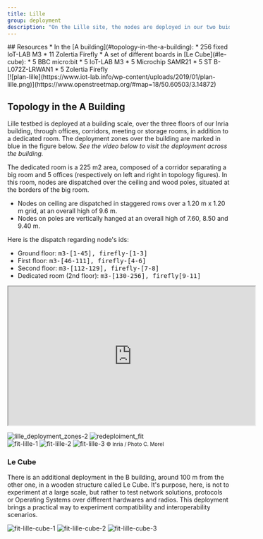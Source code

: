 ```yaml
---
title: Lille
group: deployment
description: "On the Lille site, the nodes are deployed in our two buidlings at Inria Lille – Nord Europe. The most part is spread across the <a href='#topology-in-the-a-building'>A building</a>, usefull for large network and multi-hop experimentations. An additionnal part is deployed in a structure called <a href='#le-cube'>Le Cube</a>, in the B building, with a variety of boards."
---
```


<div class="row">
<div class="col-lg-6" markdown="1">
## Resources
* In the [A building](#topology-in-the-a-building):
    * 256 fixed IoT-LAB M3
    * 11 Zolertia Firefly
* A set of different boards in [Le Cube](#le-cube):
    * 5 BBC micro:bit
    * 5 IoT-LAB M3
    * 5 Microchip SAMR21
    * 5 ST B-L072Z-LRWAN1
    * 5 Zolertia Firefly
</div>
<div class="col-lg-6" markdown="1">
[![plan-lille](https://www.iot-lab.info/wp-content/uploads/2019/01/plan-lille.png)](https://www.openstreetmap.org/#map=18/50.60503/3.14872)
</div>
</div>

## Topology in the A Building

Lille testbed is deployed at a building scale, over the three floors of our Inria building, through offices, corridors, meeting or storage rooms, in addition to a dedicated room. The deployment zones over the building are marked in blue in the figure below. _See the video below to visit the deployment across the building._

The dedicated room is a 225 m2 area, composed of a corridor separating a big room and 5 offices (respectively on left and right in topology figures). In this room, nodes are dispatched over the ceiling and wood poles, situated at the borders of the big room.

* Nodes on ceiling are dispatched in staggered rows over a 1.20 m x 1.20 m grid, at an overall high of 9.6 m.
* Nodes on poles are vertically hanged at an overall high of 7.60, 8.50 and 9.40 m.

Here is the dispatch regarding node's ids:

* Ground floor: <tt>m3-[1-45], firefly-[1-3]</tt>
* First floor: <tt>m3-[46-111], firefly-[4-6]</tt>
* Second floor: <tt>m3-[112-129], firefly-[7-8]</tt>
* Dedicated room (2nd floor): <tt>m3-[130-256], firefly[9-11]</tt>


<div class="embed-responsive embed-responsive-16by9">
  <iframe class="embed-responsive-item" width="560" height="315" src="https://www.youtube.com/embed/kh6pTG5wgec" allowfullscreen></iframe>
</div>

![lille_deployment_zones-2](https://www.iot-lab.info/wp-content/uploads/2013/10/lille_deployment_zones-2-300x272.png)
![redeploiment_fit](https://www.iot-lab.info/wp-content/uploads/2013/10/redeploiment_fit-244x300.png)
<br>
![fit-lille-1](https://www.iot-lab.info/wp-content/uploads/2019/01/fit-lille-1-300x200.jpg)
![fit-lille-2](https://www.iot-lab.info/wp-content/uploads/2019/01/fit-lille-2-300x200.jpg)
![fit-lille-3](https://www.iot-lab.info/wp-content/uploads/2019/01/fit-lille-3-300x200.jpg)
<small class="text-muted">© Inria / Photo C. Morel</small>

### Le Cube

There is an additional deployment in the B building, around 100 m from the other one, in a wooden structure called Le Cube. It's purpose, here, is not to experiment at a large scale, but rather to test network solutions, protocols or Operating Systems over different hardwares and radios. This deployment brings a practical way to experiment compatibility and interoperability scenarios.

![fit-lille-cube-1](https://www.iot-lab.info/wp-content/uploads/2019/01/fit-lille-cube-1-300x206.jpg)
![fit-lille-cube-2](https://www.iot-lab.info/wp-content/uploads/2019/01/fit-lille-cube-21-300x200.jpg)
![fit-lille-cube-3](https://www.iot-lab.info/wp-content/uploads/2019/01/fit-lille-cube-3-300x200.jpg)

